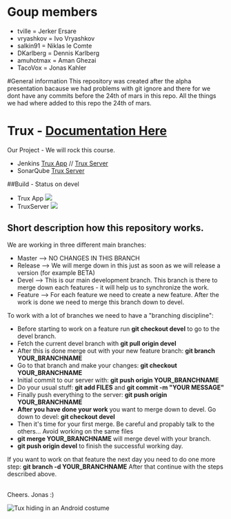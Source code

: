 # Goup members
* tville = Jerker Ersare
* vryashkov = Ivo Vryashkov
* salkin91 = Niklas le Comte
* DKarlberg = Dennis Karlberg
* amuhotmax = Aman Ghezai
* TacoVox = Jonas Kahler

#General information
This repository was created after the alpha presentation bacause we had problems with git ignore and there for we dont have any commits before the 24th of mars in this repo. All the things we had where added to this repo the 24th of mars.

# Trux - [Documentation Here](https://github.com/TacoVox/Trux/tree/master/Docs)
Our Project - We will rock this course.

* Jenkins [Trux App](http://derkahler.de:8080/job/Trux/) // [Trux Server](http://derkahler.de:8080/job/TruxServer/)
* SonarQube [Trux Server](http://www.derkahler.de:9000/dashboard/index/1)

##Build - Status on devel
* Trux App <img src="http://derkahler.de:8080/job/Trux/badge/icon">
* TruxServer <img src="http://derkahler.de:8080/job/TruxServer/1/badge/icon">

## Short description how this repository works.
We are working in three different main branches:
* Master --> NO CHANGES IN THIS BRANCH
* Release --> We will merge down in this just as soon as we will release a version (for example BETA)
* Devel --> This is our main development branch. This branch is there to merge down each features - it will help us to synchronize the work.
* Feature --> For each feature we need to create a new feature. After the work is done we need to merge this branch down to devel.

To work with a lot of branches we need to have a "branching discipline":
* Before starting to work on a feature run <b>git checkout devel</b> to go to the devel branch.
* Fetch the current devel branch with <b>git pull origin devel</b>
* After this is done merge out with your new feature branch: <b>git branch YOUR_BRANCHNAME</b>
* Go to that branch and make your changes: <b>git checkout YOUR_BRANCHNAME</b>
* Initial commit to our server with: <b>git push origin YOUR_BRANCHNAME</b>
* Do your usual stuff: <b>git add FILES</b> and <b>git commit -m "YOUR MESSAGE"</b>
* Finally push everything to the server: <b>git push origin YOUR_BRANCHNAME</b>
* <b>After you have done your work</b> you want to merge down to devel. Go down to devel: <b>git checkout devel</b>
* Then it's time for your first merge. Be careful and propably talk to the others... Avoid working on the same files
* <b>git merge YOUR_BRANCHNAME</b> will merge devel with your branch.
* <b>git push origin devel</b> to finish the successful working day.

If you want to work on that feature the next day you need to do one more step: <b>git branch -d YOUR_BRANCHNAME</b>
After that continue with the steps described above.

<br>Cheers. Jonas :)

<img src="http://fc01.deviantart.net/fs71/f/2011/060/3/a/tux_in_android_robot_costume_2_by_whidden-d3aq9k0.png" alt="Tux hiding in an Android costume"><br>
